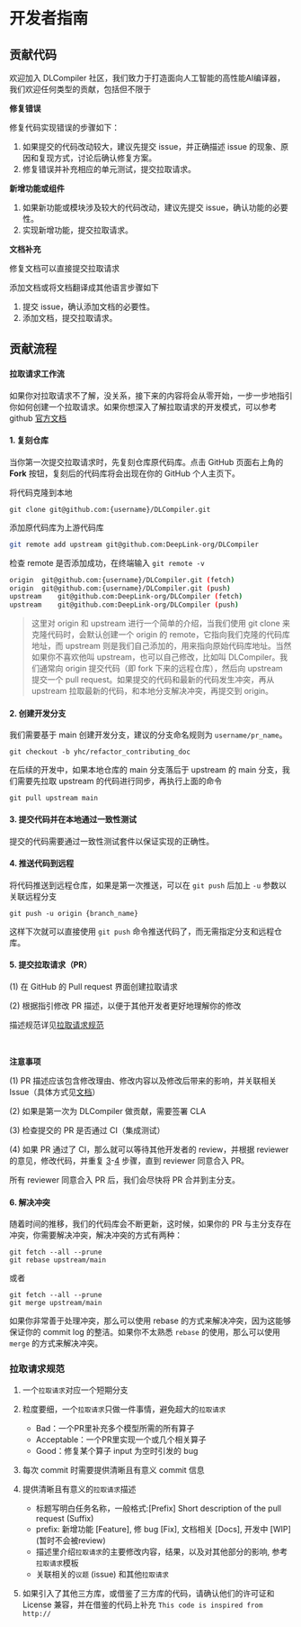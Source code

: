 # 开发者指南

## 贡献代码

欢迎加入 DLCompiler 社区，我们致力于打造面向人工智能的高性能AI编译器，我们欢迎任何类型的贡献，包括但不限于

**修复错误**

修复代码实现错误的步骤如下：

1. 如果提交的代码改动较大，建议先提交 issue，并正确描述 issue 的现象、原因和复现方式，讨论后确认修复方案。
2. 修复错误并补充相应的单元测试，提交拉取请求。

**新增功能或组件**

1. 如果新功能或模块涉及较大的代码改动，建议先提交 issue，确认功能的必要性。
2. 实现新增功能，提交拉取请求。

**文档补充**

修复文档可以直接提交拉取请求

添加文档或将文档翻译成其他语言步骤如下

1. 提交 issue，确认添加文档的必要性。
2. 添加文档，提交拉取请求。

## 贡献流程

#### 拉取请求工作流

如果你对拉取请求不了解，没关系，接下来的内容将会从零开始，一步一步地指引你如何创建一个拉取请求。如果你想深入了解拉取请求的开发模式，可以参考 github [官方文档](https://docs.github.com/en/github/collaborating-with-issues-and-pull-requests/about-pull-requests)

#### 1. 复刻仓库

当你第一次提交拉取请求时，先复刻仓库原代码库。点击 GitHub 页面右上角的 **Fork** 按钮，复刻后的代码库将会出现在你的 GitHub 个人主页下。
<!--
（图片待修改）
<img src="" width="1200">
-->
将代码克隆到本地

```shell
git clone git@github.com:{username}/DLCompiler.git
```

添加原代码库为上游代码库

```bash
git remote add upstream git@github.com:DeepLink-org/DLCompiler
```

检查 remote 是否添加成功，在终端输入 `git remote -v`

```bash
origin	git@github.com:{username}/DLCompiler.git (fetch)
origin	git@github.com:{username}/DLCompiler.git (push)
upstream	git@github.com:DeepLink-org/DLCompiler (fetch)
upstream	git@github.com:DeepLink-org/DLCompiler (push)
```

> 这里对 origin 和 upstream 进行一个简单的介绍，当我们使用 git clone 来克隆代码时，会默认创建一个 origin 的 remote，它指向我们克隆的代码库地址，而 upstream 则是我们自己添加的，用来指向原始代码库地址。当然如果你不喜欢他叫 upstream，也可以自己修改，比如叫 DLCompiler。我们通常向 origin 提交代码（即 fork 下来的远程仓库），然后向 upstream 提交一个 pull request。如果提交的代码和最新的代码发生冲突，再从 upstream 拉取最新的代码，和本地分支解决冲突，再提交到 origin。


#### 2. 创建开发分支

我们需要基于 main 创建开发分支，建议的分支命名规则为 `username/pr_name`。

```shell
git checkout -b yhc/refactor_contributing_doc
```

在后续的开发中，如果本地仓库的 main 分支落后于 upstream 的 main 分支，我们需要先拉取 upstream 的代码进行同步，再执行上面的命令

```shell
git pull upstream main
```


#### 3. 提交代码并在本地通过一致性测试
提交的代码需要通过一致性测试套件以保证实现的正确性。<!--  ，具体可以参考一致性测试套件的[README](https://github.com/DeepLink-org/DIOPI/diopi-test) -->


#### 4. 推送代码到远程
将代码推送到远程仓库，如果是第一次推送，可以在 `git push` 后加上 `-u` 参数以关联远程分支

```shell
git push -u origin {branch_name}
```

这样下次就可以直接使用 `git push` 命令推送代码了，而无需指定分支和远程仓库。


#### 5. 提交拉取请求（PR）

(1) 在 GitHub 的 Pull request 界面创建拉取请求
<!--
（图片待修改）
<img src="https://user-images.githubusercontent.com/57566630/201533288-516f7ac4-0b14-4dc8-afbd-912475c368b5.png" width="1200">
-->

(2) 根据指引修改 PR 描述，以便于其他开发者更好地理解你的修改
<!--
（图片待修改）
<img src="https://user-images.githubusercontent.com/57566630/202242953-c91a18ff-e388-4ff9-8591-5fae0ead6c1e.png" width="1200">
-->
描述规范详见[拉取请求规范](#拉取请求规范)

&#160;

**注意事项**

(1) PR 描述应该包含修改理由、修改内容以及修改后带来的影响，并关联相关 Issue（具体方式见[文档](https://docs.github.com/en/issues/tracking-your-work-with-issues/linking-a-pull-request-to-an-issue)）

(2) 如果是第一次为 DLCompiler 做贡献，需要签署 CLA
<!--
（图片待修改）
<img src="https://user-images.githubusercontent.com/57566630/167307569-a794b967-6e28-4eac-a942-00deb657815f.png" width="1200">
-->
(3) 检查提交的 PR 是否通过 CI（集成测试）
<!--
（图片待修改）
<img src="https://user-images.githubusercontent.com/57566630/167307490-f9ebf9fa-63c0-4d83-8ba1-081ea169eb3a.png" width="1200">
-->

(4) 如果 PR 通过了 CI，那么就可以等待其他开发者的 review，并根据 reviewer 的意见，修改代码，并重复 [3](#3-提交代码进行ci验证)-[4](#4-代码review分支合并) 步骤，直到 reviewer 同意合入 PR。
<!--
（图片待修改）
<img src="https://user-images.githubusercontent.com/57566630/202145400-cc2cd8c4-10b0-472f-ba37-07e6f50acc67.png" width="1200">
-->
所有 reviewer 同意合入 PR 后，我们会尽快将 PR 合并到主分支。


#### 6. 解决冲突

随着时间的推移，我们的代码库会不断更新，这时候，如果你的 PR 与主分支存在冲突，你需要解决冲突，解决冲突的方式有两种：

```shell
git fetch --all --prune
git rebase upstream/main
```

或者

```shell
git fetch --all --prune
git merge upstream/main
```

如果你非常善于处理冲突，那么可以使用 rebase 的方式来解决冲突，因为这能够保证你的 commit log 的整洁。如果你不太熟悉 `rebase` 的使用，那么可以使用 `merge` 的方式来解决冲突。

### 拉取请求规范

1. 一个`拉取请求`对应一个短期分支

2. 粒度要细，一个`拉取请求`只做一件事情，避免超大的`拉取请求`

   - Bad：一个PR里补充多个模型所需的所有算子
   - Acceptable：一个PR里实现一个或几个相关算子
   - Good：修复某个算子 input 为空时引发的 bug

3. 每次 commit 时需要提供清晰且有意义 commit 信息

4. 提供清晰且有意义的`拉取请求`描述

   - 标题写明白任务名称，一般格式:\[Prefix\] Short description of the pull request (Suffix)
   - prefix: 新增功能 \[Feature\], 修 bug \[Fix\], 文档相关 \[Docs\], 开发中 \[WIP\] (暂时不会被review)
   - 描述里介绍`拉取请求`的主要修改内容，结果，以及对其他部分的影响, 参考`拉取请求`模板
   - 关联相关的`议题` (issue) 和其他`拉取请求`

5. 如果引入了其他三方库，或借鉴了三方库的代码，请确认他们的许可证和 License 兼容，并在借鉴的代码上补充 `This code is inspired from http://`
